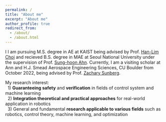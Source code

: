 ```yaml
---
permalink: /
title: "About me"
excerpt: "About me"
author_profile: true
redirect_from: 
  - /about/
  - /about.html
---
```

 
I I am pursuing M.S. degree in AE at KAIST being advised by Prof. [Han-Lim Choi](https://lics.kaist.ac.kr/) and  recieved B.S. degree in MAE at Seoul National University under the supervision of Prof. [Sung-hoon Ahn](https://fab.snu.ac.kr/team/professor.php). Currently, I am a visiting scholar at Ann and H.J. Smead Aerospace Engineering Sciences, CU Boulder from October 2022, being advised by Prof. [Zachary Sunberg](https://zachary.sunberg.net/).

My research interest:    
 &nbsp; 1) **Guaranteeing safety** and **verification** in fields of control system and machine learning    
 &nbsp; 2) **Integration theoretical and practical approaches** for real-world application in robotics    
 &nbsp; 3) General and fundamental **research applicable to various fields** such as robotics, control theory, machine learning, and optimization

